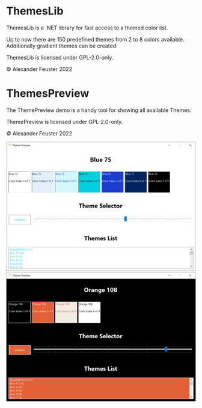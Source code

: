 # ThemesLib
ThemesLib is a .NET library for fast access to a themed color list.

Up to now there are 150 predefined themes from 2 to 8 colors available.
Additionally gradient themes can be created.

ThemesLib is licensed under GPL-2.0-only.

© Alexander Feuster 2022


# ThemesPreview
The ThemePreview demo is a handy tool for showing all available Themes.

ThemePreview is licensed under GPL-2.0-only.

© Alexander Feuster 2022

![ThemesPreview Screenshot](ThemesPreview.png)
![ThemesPreview Screenshot](ThemesPreview2.png)
